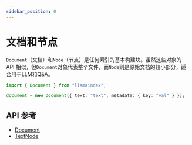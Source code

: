 ```yaml
---
sidebar_position: 0
---
```


# 文档和节点

`Document`（文档）和`Node`（节点）是任何索引的基本构建块。虽然这些对象的 API 相似，但`Document`对象代表整个文件，而`Node`则是原始文档的较小部分，适合用于LLM和Q&A。

```typescript
import { Document } from "llamaindex";

document = new Document({ text: "text", metadata: { key: "val" } });
```

## API 参考

- [Document](../../api/classes/Document.md)
- [TextNode](../../api/classes/TextNode.md)
